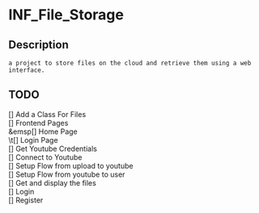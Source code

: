﻿# INF_File_Storage
 
## Description
    a project to store files on the cloud and retrieve them using a web interface.


## TODO

[] Add a Class For Files\
[] Frontend Pages\
&emsp[] Home Page\
\t[] Login Page\
[] Get Youtube Credentials\
[] Connect to Youtube\
[] Setup Flow from upload to youtube\
[] Setup Flow from youtube to user\
[] Get and display the files\
[] Login \
[] Register
